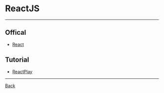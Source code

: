 # ReactJS

---

## Offical

- [React](https://react.dev/)

## Tutorial

- [ReactPlay](https://reactplay.io/)

---

[Back](./../Library.md)
